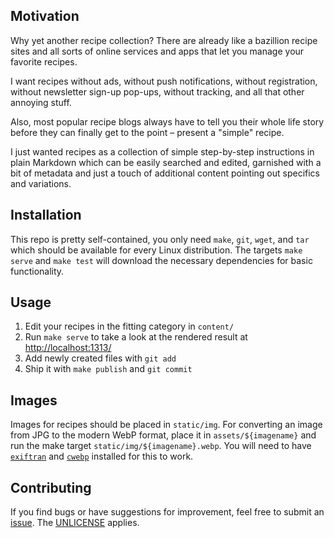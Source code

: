 ## Motivation
Why yet another recipe collection? There are already like a bazillion recipe sites and all sorts of online services and apps that let you manage your favorite recipes.

I want recipes without ads, without push notifications, without registration, without newsletter sign-up pop-ups, without tracking, and all that other annoying stuff.

Also, most popular recipe blogs always have to tell you their whole life story before they can finally get to the point – present a "simple" recipe.

I just wanted recipes as a collection of simple step-by-step instructions in plain Markdown which can be easily searched and edited, garnished with a bit of metadata and just a touch of additional content pointing out specifics and variations.

## Installation
This repo is pretty self-contained, you only need `make`, `git`, `wget`, and `tar` which should be available for every Linux distribution. The targets `make serve` and `make test` will download the necessary dependencies for basic functionality.

## Usage
1. Edit your recipes in the fitting category in `content/`
2. Run `make serve` to take a look at the rendered result at <http://localhost:1313/>
3. Add newly created files with `git add`
4. Ship it with `make publish` and `git commit`

## Images
Images for recipes should be placed in `static/img`. For converting an image from JPG to the modern WebP format, place it in `assets/${imagename}` and run the make target `static/img/${imagename}.webp`.
You will need to have [`exiftran`](https://www.kraxel.org/blog/linux/fbida/) and [`cwebp`](https://developers.google.com/speed/webp/docs/precompiled) installed for this to work.

## Contributing
If you find bugs or have suggestions for improvement, feel free to submit an [issue](https://github.com/skoenig/einfachsatt/issues/new). The [UNLICENSE](LICENSE.txt) applies.
